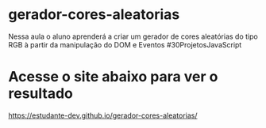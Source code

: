 # gerador-cores-aleatorias
Nessa aula o aluno aprenderá a criar um gerador de cores aleatórias do tipo RGB à partir da manipulação do DOM e Eventos #30ProjetosJavaScript

# Acesse o site abaixo para ver o resultado
https://estudante-dev.github.io/gerador-cores-aleatorias/
